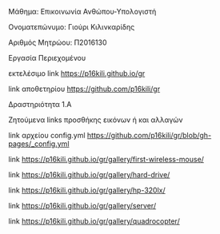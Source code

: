 Μάθημα: Επικοινωνία Ανθώπου-Υπολογιστή

Ονοματεπώνυμο: Γιούρι Κιλινκαρίδης

Αριθμός Μητρώου: Π2016130

Εργασία Περιεχομένου

εκτελέσιμο link https://p16kili.github.io/gr

link αποθετηρίου https://github.com/p16kili/gr

Δραστηριότητα 1.Α

Ζητούμενα links προσθήκης εικόνων ή και αλλαγών

link  αρχείου config.yml https://github.com/p16kili/gr/blob/gh-pages/_config.yml

link https://p16kili.github.io/gr/gallery/first-wireless-mouse/

link https://p16kili.github.io/gr/gallery/hard-drive/

link https://p16kili.github.io/gr/gallery/hp-320lx/

link https://p16kili.github.io/gr/gallery/server/

link https://p16kili.github.io/gr/gallery/quadrocopter/

